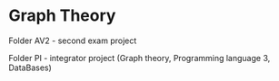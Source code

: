 # Graph Theory 

Folder AV2 - second exam project

Folder PI - integrator project (Graph theory, Programming language 3, DataBases)
